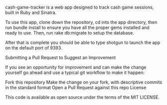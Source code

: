 cash-game-tracker is a web app designed to track cash game sessions, built in Ruby and Sinatra.

To use this app, clone down the repository, cd into the app directory, then run bundle install to ensure you have all the proper gems installed and ready to use. Then, run rake db:migrate to setup the database.

After that is complete you should be able to type shotgun to launch the app on the default port of 9393.

Submitting a Pull Request to Suggest an Improvement

If you see an opportunity for improvement and can make the change yourself go ahead and use a typical git workflow to make it happen:

Fork this repository
Make the change on your fork, with descriptive commits in the standard format
Open a Pull Request against this repo
License

This code is available as open source under the terms of the MIT LICENSE.
